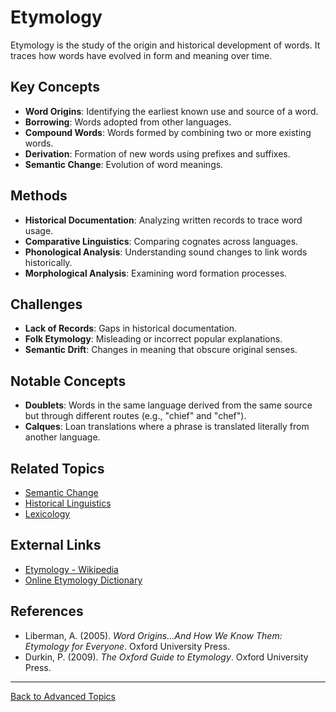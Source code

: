 # Etymology

Etymology is the study of the origin and historical development of words. It traces how words have evolved in form and meaning over time.

## Key Concepts

- **Word Origins**: Identifying the earliest known use and source of a word.
- **Borrowing**: Words adopted from other languages.
- **Compound Words**: Words formed by combining two or more existing words.
- **Derivation**: Formation of new words using prefixes and suffixes.
- **Semantic Change**: Evolution of word meanings.

## Methods

- **Historical Documentation**: Analyzing written records to trace word usage.
- **Comparative Linguistics**: Comparing cognates across languages.
- **Phonological Analysis**: Understanding sound changes to link words historically.
- **Morphological Analysis**: Examining word formation processes.

## Challenges

- **Lack of Records**: Gaps in historical documentation.
- **Folk Etymology**: Misleading or incorrect popular explanations.
- **Semantic Drift**: Changes in meaning that obscure original senses.


## Notable Concepts

- **Doublets**: Words in the same language derived from the same source but through different routes (e.g., "chief" and "chef").
- **Calques**: Loan translations where a phrase is translated literally from another language.

## Related Topics

- [Semantic Change](Semantic-Change.md)
- [Historical Linguistics](../Historical-Comparative-Linguistics.md)
- [Lexicology](https://en.wikipedia.org/wiki/Lexicology)

## External Links

- [Etymology - Wikipedia](https://en.wikipedia.org/wiki/Etymology)
- [Online Etymology Dictionary](https://www.etymonline.com/)

## References

- Liberman, A. (2005). *Word Origins...And How We Know Them: Etymology for Everyone*. Oxford University Press.
- Durkin, P. (2009). *The Oxford Guide to Etymology*. Oxford University Press.

---

[Back to Advanced Topics](README.md)
